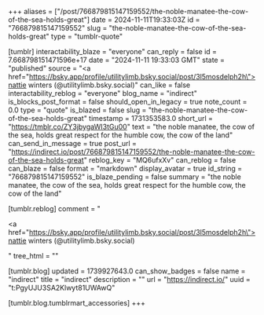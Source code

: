 +++
aliases = ["/post/766879815147159552/the-noble-manatee-the-cow-of-the-sea-holds-great"]
date = 2024-11-11T19:33:03Z
id = "766879815147159552"
slug = "the-noble-manatee-the-cow-of-the-sea-holds-great"
type = "tumblr-quote"

[tumblr]
interactability_blaze = "everyone"
can_reply = false
id = 7.668798151471596e+17
date = "2024-11-11 19:33:03 GMT"
state = "published"
source = "<a href=\"https://bsky.app/profile/utilitylimb.bsky.social/post/3l5mosdelph2h\">nattie winters (@utilitylimb.bsky.social)</a>"
can_like = false
interactability_reblog = "everyone"
blog_name = "indirect"
is_blocks_post_format = false
should_open_in_legacy = true
note_count = 0.0
type = "quote"
is_blazed = false
slug = "the-noble-manatee-the-cow-of-the-sea-holds-great"
timestamp = 1731353583.0
short_url = "https://tmblr.co/ZY3jbygaWI3tGu00"
text = "the noble manatee, the cow of the sea, holds great respect for the humble cow, the cow of the land"
can_send_in_message = true
post_url = "https://indirect.io/post/766879815147159552/the-noble-manatee-the-cow-of-the-sea-holds-great"
reblog_key = "MQ6ufxXv"
can_reblog = false
can_blaze = false
format = "markdown"
display_avatar = true
id_string = "766879815147159552"
is_blaze_pending = false
summary = "the noble manatee, the cow of the sea, holds great respect for the humble cow, the cow of the land"

[tumblr.reblog]
comment = "<p><a href=\"https://bsky.app/profile/utilitylimb.bsky.social/post/3l5mosdelph2h\">nattie winters (@utilitylimb.bsky.social)</a></p>"
tree_html = ""

[tumblr.blog]
updated = 1739927643.0
can_show_badges = false
name = "indirect"
title = "indirect"
description = ""
url = "https://indirect.io/"
uuid = "t:PgyUJU3SA2Klwyt81UWAwQ"

[tumblr.blog.tumblrmart_accessories]
+++
